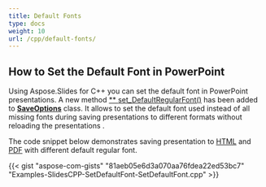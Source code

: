 ```yaml
---
title: Default Fonts
type: docs
weight: 10
url: /cpp/default-fonts/
---
```


## **How to Set the Default Font in PowerPoint**
Using Aspose.Slides for C++ you can set the default font in PowerPoint presentations. A new method [** ](https://apireference.aspose.com/java/slides/com.aspose.slides/ISaveOptions#setDefaultRegularFont-java.lang.String-)[set_DefaultRegularFont()](https://apireference.aspose.com/cpp/slides/class/aspose.slides.export.i_save_options/#a9df129ea6e65c8196e08173799a10492) has been added to [**SaveOptions**](https://apireference.aspose.com/cpp/slides/class/aspose.slides.export.save_options/) class. It allows to set the default font used instead of all missing fonts during saving presentations to different formats without reloading the presentations .

The code snippet below demonstrates saving presentation to [HTML](https://wiki.fileformat.com/web/html/) and [PDF](https://wiki.fileformat.com/view/pdf/) with different default regular font.



{{< gist "aspose-com-gists" "81aeb05e6d3a070aa76fdea22ed53bc7" "Examples-SlidesCPP-SetDefaultFont-SetDefaultFont.cpp" >}}




